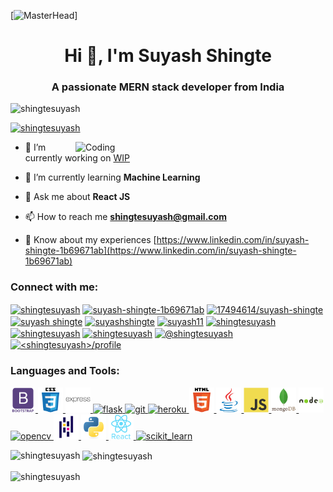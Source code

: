 [![MasterHead](https://user-images.githubusercontent.com/71918974/142886432-5c357a65-f08c-4a72-acbb-115f1b3e051b.jpg)]
<h1 align="center">Hi 👋, I'm Suyash Shingte</h1>
<h3 align="center">A passionate MERN stack developer from India</h3>

<p align="left"> <img src="https://komarev.com/ghpvc/?username=shingtesuyash&label=Profile%20views&color=0e75b6&style=flat" alt="shingtesuyash" /> </p>

<p align="left"> <a href="https://github.com/ryo-ma/github-profile-trophy"><img src="https://github-profile-trophy.vercel.app/?username=shingtesuyash" alt="shingtesuyash" /></a> </p>
<img align="right" alt="Coding" width="400" src="https://media2.giphy.com/media/RbDKaczqWovIugyJmW/giphy.gif?cid=790b7611672b7ca6a061d8ea0dbe4656f47005c86244bf0d&rid=giphy.gif&ct=g">

- 🔭 I’m currently working on [WIP](https://github.com/dubeyadarsh/WIP)

- 🌱 I’m currently learning **Machine Learning**

- 💬 Ask me about **React JS**

- 📫 How to reach me **shingtesuyash@gmail.com**

- 📄 Know about my experiences [https://www.linkedin.com/in/suyash-shingte-1b69671ab](https://www.linkedin.com/in/suyash-shingte-1b69671ab)

<h3 align="left">Connect with me:</h3>
<p align="left">
<a href="https://twitter.com/shingtesuyash" target="blank"><img align="center" src="https://raw.githubusercontent.com/rahuldkjain/github-profile-readme-generator/master/src/images/icons/Social/twitter.svg" alt="shingtesuyash" height="30" width="40" /></a>
<a href="https://linkedin.com/in/suyash-shingte-1b69671ab" target="blank"><img align="center" src="https://raw.githubusercontent.com/rahuldkjain/github-profile-readme-generator/master/src/images/icons/Social/linked-in-alt.svg" alt="suyash-shingte-1b69671ab" height="30" width="40" /></a>
<a href="https://stackoverflow.com/users/17494614/suyash-shingte" target="blank"><img align="center" src="https://raw.githubusercontent.com/rahuldkjain/github-profile-readme-generator/master/src/images/icons/Social/stack-overflow.svg" alt="17494614/suyash-shingte" height="30" width="40" /></a>
<a href="https://fb.com/suyash.shingte" target="blank"><img align="center" src="https://raw.githubusercontent.com/rahuldkjain/github-profile-readme-generator/master/src/images/icons/Social/facebook.svg" alt="suyash shingte" height="30" width="40" /></a>
<a href="https://instagram.com/suyashshingte" target="blank"><img align="center" src="https://raw.githubusercontent.com/rahuldkjain/github-profile-readme-generator/master/src/images/icons/Social/instagram.svg" alt="suyashshingte" height="30" width="40" /></a>
<a href="https://www.codechef.com/users/suyash11" target="blank"><img align="center" src="https://cdn.jsdelivr.net/npm/simple-icons@3.1.0/icons/codechef.svg" alt="suyash11" height="30" width="40" /></a>
<a href="https://www.hackerrank.com/shingtesuyash" target="blank"><img align="center" src="https://raw.githubusercontent.com/rahuldkjain/github-profile-readme-generator/master/src/images/icons/Social/hackerrank.svg" alt="shingtesuyash" height="30" width="40" /></a>
<a href="https://codeforces.com/profile/shingtesuyash" target="blank"><img align="center" src="https://raw.githubusercontent.com/rahuldkjain/github-profile-readme-generator/master/src/images/icons/Social/codeforces.svg" alt="shingtesuyash" height="30" width="40" /></a>
<a href="https://www.leetcode.com/shingtesuyash" target="blank"><img align="center" src="https://raw.githubusercontent.com/rahuldkjain/github-profile-readme-generator/master/src/images/icons/Social/leet-code.svg" alt="shingtesuyash" height="30" width="40" /></a>
<a href="https://www.hackerearth.com/@shingtesuyash" target="blank"><img align="center" src="https://raw.githubusercontent.com/rahuldkjain/github-profile-readme-generator/master/src/images/icons/Social/hackerearth.svg" alt="@shingtesuyash" height="30" width="40" /></a>
<a href="https://auth.geeksforgeeks.org/user/<shingtesuyash>/profile" target="blank"><img align="center" src="https://raw.githubusercontent.com/rahuldkjain/github-profile-readme-generator/master/src/images/icons/Social/geeks-for-geeks.svg" alt="<shingtesuyash>/profile" height="30" width="40" /></a>
</p>

<h3 align="left">Languages and Tools:</h3>
<p align="left"> <a href="https://getbootstrap.com" target="_blank" rel="noreferrer"> <img src="https://raw.githubusercontent.com/devicons/devicon/master/icons/bootstrap/bootstrap-plain-wordmark.svg" alt="bootstrap" width="40" height="40"/> </a> <a href="https://www.w3schools.com/css/" target="_blank" rel="noreferrer"> <img src="https://raw.githubusercontent.com/devicons/devicon/master/icons/css3/css3-original-wordmark.svg" alt="css3" width="40" height="40"/> </a> <a href="https://expressjs.com" target="_blank" rel="noreferrer"> <img src="https://raw.githubusercontent.com/devicons/devicon/master/icons/express/express-original-wordmark.svg" alt="express" width="40" height="40"/> </a> <a href="https://flask.palletsprojects.com/" target="_blank" rel="noreferrer"> <img src="https://www.vectorlogo.zone/logos/pocoo_flask/pocoo_flask-icon.svg" alt="flask" width="40" height="40"/> </a> <a href="https://git-scm.com/" target="_blank" rel="noreferrer"> <img src="https://www.vectorlogo.zone/logos/git-scm/git-scm-icon.svg" alt="git" width="40" height="40"/> </a> <a href="https://heroku.com" target="_blank" rel="noreferrer"> <img src="https://www.vectorlogo.zone/logos/heroku/heroku-icon.svg" alt="heroku" width="40" height="40"/> </a> <a href="https://www.w3.org/html/" target="_blank" rel="noreferrer"> <img src="https://raw.githubusercontent.com/devicons/devicon/master/icons/html5/html5-original-wordmark.svg" alt="html5" width="40" height="40"/> </a> <a href="https://www.java.com" target="_blank" rel="noreferrer"> <img src="https://raw.githubusercontent.com/devicons/devicon/master/icons/java/java-original.svg" alt="java" width="40" height="40"/> </a> <a href="https://developer.mozilla.org/en-US/docs/Web/JavaScript" target="_blank" rel="noreferrer"> <img src="https://raw.githubusercontent.com/devicons/devicon/master/icons/javascript/javascript-original.svg" alt="javascript" width="40" height="40"/> </a> <a href="https://www.mongodb.com/" target="_blank" rel="noreferrer"> <img src="https://raw.githubusercontent.com/devicons/devicon/master/icons/mongodb/mongodb-original-wordmark.svg" alt="mongodb" width="40" height="40"/> </a> <a href="https://nodejs.org" target="_blank" rel="noreferrer"> <img src="https://raw.githubusercontent.com/devicons/devicon/master/icons/nodejs/nodejs-original-wordmark.svg" alt="nodejs" width="40" height="40"/> </a> <a href="https://opencv.org/" target="_blank" rel="noreferrer"> <img src="https://www.vectorlogo.zone/logos/opencv/opencv-icon.svg" alt="opencv" width="40" height="40"/> </a> <a href="https://pandas.pydata.org/" target="_blank" rel="noreferrer"> <img src="https://raw.githubusercontent.com/devicons/devicon/2ae2a900d2f041da66e950e4d48052658d850630/icons/pandas/pandas-original.svg" alt="pandas" width="40" height="40"/> </a> <a href="https://www.python.org" target="_blank" rel="noreferrer"> <img src="https://raw.githubusercontent.com/devicons/devicon/master/icons/python/python-original.svg" alt="python" width="40" height="40"/> </a> <a href="https://reactjs.org/" target="_blank" rel="noreferrer"> <img src="https://raw.githubusercontent.com/devicons/devicon/master/icons/react/react-original-wordmark.svg" alt="react" width="40" height="40"/> </a> <a href="https://scikit-learn.org/" target="_blank" rel="noreferrer"> <img src="https://upload.wikimedia.org/wikipedia/commons/0/05/Scikit_learn_logo_small.svg" alt="scikit_learn" width="40" height="40"/> </a> </p>

<p><img align="left" src="https://github-readme-stats.vercel.app/api/top-langs?username=shingtesuyash&show_icons=true&locale=en&layout=compact" alt="shingtesuyash" /></p>

<p>&nbsp;<img align="center" src="https://github-readme-stats.vercel.app/api?username=shingtesuyash&show_icons=true&locale=en" alt="shingtesuyash" /></p>

<p><img align="center" src="https://github-readme-streak-stats.herokuapp.com/?user=shingtesuyash&" alt="shingtesuyash" /></p>

